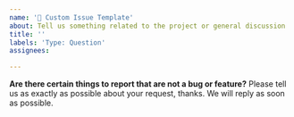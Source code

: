 ```yaml
---
name: '🤔 Custom Issue Template'
about: Tell us something related to the project or general discussion
title: ''
labels: 'Type: Question'
assignees: 

---
```


**Are there certain things to report that are not a bug or feature?**
Please tell us as exactly as possible about your request, thanks.
We will reply as soon as possible.
